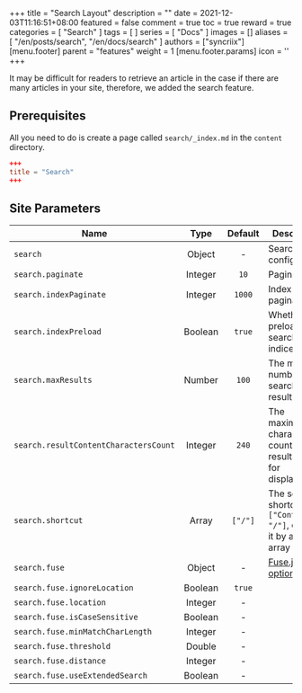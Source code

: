 +++
title = "Search Layout"
description = ""
date = 2021-12-03T11:16:51+08:00
featured = false
comment = true
toc = true
reward = true
categories = [
  "Search"
]
tags = [
]
series = [
  "Docs"
]
images = []
aliases = [
  "/en/posts/search",
  "/en/docs/search"
]
authors = ["syncriix"]
[menu.footer]
  parent = "features"
  weight = 1
  [menu.footer.params]
    icon = '<i class="fas fa-fw fa-search text-info"></i>'
+++

It may be difficult for readers to retrieve an article in the case if there are many articles in your site, therefore, we added the search feature.

<!--more-->

## Prerequisites

All you need to do is create a page called `search/_index.md` in the `content` directory.

```toml
+++
title = "Search"
+++
```

## Site Parameters

| Name | Type | Default | Description
|---|:-:|:-:|---
| `search` | Object | - | Search configuration.
| `search.paginate` | Integer | `10` | Pagination.
| `search.indexPaginate` | Integer | `1000` | Index file pagination.
| `search.indexPreload` | Boolean | `true` | Whether to preload the search indices.
| `search.maxResults` | Number | `100` | The max number of search results.
| `search.resultContentCharactersCount` | Integer | `240` | The maximum characters count of result content for displaying.
| `search.shortcut` | Array | `["/"]` | The search shortcut, i.e. `["Control", "/"]`, disable it by a empty array `[]`.
| `search.fuse` | Object | - | [Fuse.js options](https://fusejs.io/api/options.html).
| `search.fuse.ignoreLocation` | Boolean | `true` |
| `search.fuse.location` | Integer | - |
| `search.fuse.isCaseSensitive` | Boolean | - |
| `search.fuse.minMatchCharLength` | Integer | - |
| `search.fuse.threshold` | Double | - |
| `search.fuse.distance` | Integer | - |
| `search.fuse.useExtendedSearch` | Boolean | - |
